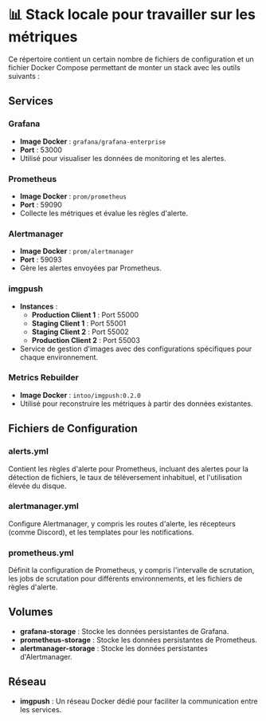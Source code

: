 # 📊 Stack locale pour travailler sur les métriques

Ce répertoire contient un certain nombre de fichiers de configuration et un fichier Docker Compose permettant de monter un stack avec les outils suivants :

## Services

### Grafana
- **Image Docker** : `grafana/grafana-enterprise`
- **Port** : 53000
- Utilisé pour visualiser les données de monitoring et les alertes.

### Prometheus
- **Image Docker** : `prom/prometheus`
- **Port** : 59090
- Collecte les métriques et évalue les règles d'alerte.

### Alertmanager
- **Image Docker** : `prom/alertmanager`
- **Port** : 59093
- Gère les alertes envoyées par Prometheus.

### imgpush
- **Instances** :
  - **Production Client 1** : Port 55000
  - **Staging Client 1** : Port 55001
  - **Staging Client 2** : Port 55002
  - **Production Client 2** : Port 55003
- Service de gestion d'images avec des configurations spécifiques pour chaque environnement.

### Metrics Rebuilder
- **Image Docker** : `intoo/imgpush:0.2.0`
- Utilisé pour reconstruire les métriques à partir des données existantes.

## Fichiers de Configuration

### alerts.yml
Contient les règles d'alerte pour Prometheus, incluant des alertes pour la détection de fichiers, le taux de téléversement inhabituel, et l'utilisation élevée du disque.

### alertmanager.yml
Configure Alertmanager, y compris les routes d'alerte, les récepteurs (comme Discord), et les templates pour les notifications.

### prometheus.yml
Définit la configuration de Prometheus, y compris l'intervalle de scrutation, les jobs de scrutation pour différents environnements, et les fichiers de règles d'alerte.

## Volumes

- **grafana-storage** : Stocke les données persistantes de Grafana.
- **prometheus-storage** : Stocke les données persistantes de Prometheus.
- **alertmanager-storage** : Stocke les données persistantes d'Alertmanager.

## Réseau

- **imgpush** : Un réseau Docker dédié pour faciliter la communication entre les services.